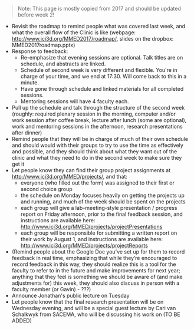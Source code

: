 > Note: This page is mostly copied from 2017 and should be updated before week 2!

- Revisit the roadmap to remind people what was covered last week, and what the overall flow of the Clinic is like (webpage: http://www.ici3d.org/MMED2017/roadmap/, slides on the dropbox: MMED2017roadmap.pptx)
- Response to feedback:
    - Re-emphasize that evening sessions are optional. Talk titles are on schedule, and abstracts are linked.
    - Schedule of second week is very different and flexible. You're in charge of your time, and we end at 17:30. Will come back to this in a minute.
    - Have gone through schedule and linked materials for all completed sessions.
    - Mentoring sessions will have 4 faculty each.
- Pull up the schedule and talk through the structure of the second week (roughly: required plenary session in the morning, computer and/or work session after coffee break, lecture after lunch (some are optional), work and mentoring sessions in the afternoon, research presentations after dinner)
- Remind people that they will be in charge of much of their own schedule and should would with their groups to try to use the time as effectively and possible, and they should think about what they want out of the clinic and what they need to do in the second week to make sure they get it
- Let people know they can find their group project assignments at http://www.ici3d.org/MMED/projects/, and that:
    - everyone (who filled out the form) was assigned to their first or second choice group
    - the schedule on Monday focuses heavily on getting the projects up and running, and much of the week should be spent on the projects
    - each group will give a lab-meeting-style presentation / progress report on Friday afternoon, prior to the final feedback session, and instructions are available here: http://www.ici3d.org/MMED/projects/projectPresentations
    - each group will be responsible for submitting a written report on their work by August 1, and instructions are available here: http://www.ici3d.org/MMED/projects/projectReports
- (Remind people about the Google Doc you’ve set up for them to record feedback in real time, emphasizing that while they’re encouraged to record feedback in this way, they should realize this is a tool for the faculty to refer to in the future and make improvements for next year; anything that they feel is something we should be aware of (and make adjustments for) this week, they should also discuss in person with a faculty member (or Gavin) - ???)
- Announce Jonathan's public lecture on Tuesday
- Let people know that the final research presentation will be on Wednesday evening, and will be a special guest lecture by Cari van Schalkwyk from SACEMA, who will be discussing his work on (TO BE ADDED)
